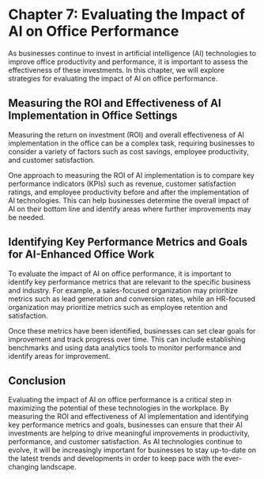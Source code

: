 Chapter 7: Evaluating the Impact of AI on Office Performance
============================================================

As businesses continue to invest in artificial intelligence (AI) technologies to improve office productivity and performance, it is important to assess the effectiveness of these investments. In this chapter, we will explore strategies for evaluating the impact of AI on office performance.

Measuring the ROI and Effectiveness of AI Implementation in Office Settings
---------------------------------------------------------------------------

Measuring the return on investment (ROI) and overall effectiveness of AI implementation in the office can be a complex task, requiring businesses to consider a variety of factors such as cost savings, employee productivity, and customer satisfaction.

One approach to measuring the ROI of AI implementation is to compare key performance indicators (KPIs) such as revenue, customer satisfaction ratings, and employee productivity before and after the implementation of AI technologies. This can help businesses determine the overall impact of AI on their bottom line and identify areas where further improvements may be needed.

Identifying Key Performance Metrics and Goals for AI-Enhanced Office Work
-------------------------------------------------------------------------

To evaluate the impact of AI on office performance, it is important to identify key performance metrics that are relevant to the specific business and industry. For example, a sales-focused organization may prioritize metrics such as lead generation and conversion rates, while an HR-focused organization may prioritize metrics such as employee retention and satisfaction.

Once these metrics have been identified, businesses can set clear goals for improvement and track progress over time. This can include establishing benchmarks and using data analytics tools to monitor performance and identify areas for improvement.

Conclusion
----------

Evaluating the impact of AI on office performance is a critical step in maximizing the potential of these technologies in the workplace. By measuring the ROI and effectiveness of AI implementation and identifying key performance metrics and goals, businesses can ensure that their AI investments are helping to drive meaningful improvements in productivity, performance, and customer satisfaction. As AI technologies continue to evolve, it will be increasingly important for businesses to stay up-to-date on the latest trends and developments in order to keep pace with the ever-changing landscape.
